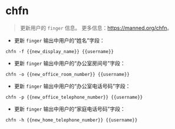 # chfn

> 更新用户的 `finger` 信息。
> 更多信息：<https://manned.org/chfn>。

- 更新 `finger` 输出中用户的“姓名”字段：

`chfn -f {{new_display_name}} {{username}}`

- 更新 `finger` 输出中用户的“办公室房间号”字段：

`chfn -o {{new_office_room_number}} {{username}}`

- 更新 `finger` 输出中用户的“办公室电话号码”字段：

`chfn -p {{new_office_telephone_number}} {{username}}`

- 更新 `finger` 输出中用户的“家庭电话号码”字段：

`chfn -h {{new_home_telephone_number}} {{username}}`